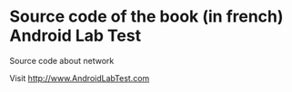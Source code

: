 # Source code of the book (in french) Android Lab Test
Source code about network

Visit http://www.AndroidLabTest.com
